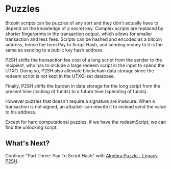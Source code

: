 # Puzzles

Bitcoin scripts can be puzzles of any sort and they don't actually have to depend on the knowledge of a secret key. Complex scripts are replaced by shorter fingerprints in the transaction output, which allows for smaller transaction and less fees. Scripts can be hashed and encoded as a bitcoin address, hence the term Pay to Script Hash, and sending money to it is the same as sending to a public key hash address.

P2SH shifts the transaction fee cost of a long script from the sender to the recipient, who has to include a large redeem script in the input to spend the UTXO. Doing so, P2SH also alleviate blockchain data storage since the redeem script is not kept in the UTXO-set database.

Finally, P2SH shifts the burden in data storage for the long script from the present time \(locking of funds\) to a future time \(spending of funds\).

However puzzles that doesn't require a signature are insecure. When a transaction is not signed, an attacker can rewrite it to instead send the value to his address.

Except for hard computational puzzles, if we have the redeemScript, we can find the unlocking script.

## What's Next?

Continue "Part Three: Pay To Script Hash" with [Algebra Puzzle - Legacy P2SH](algebra_puzzle_p2sh.md).

